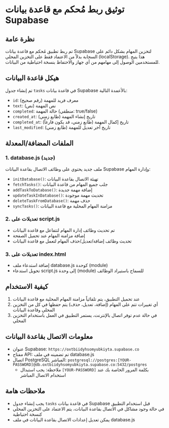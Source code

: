 # توثيق ربط مُحكم مع قاعدة بيانات Supabase

## نظرة عامة

تم ربط تطبيق مُحكم مع قاعدة بيانات Supabase لتخزين المهام بشكل دائم على السحابة بدلاً من الاعتماد فقط على التخزين المحلي (localStorage). هذا يتيح للمستخدمين الوصول إلى مهامهم من أي جهاز والاحتفاظ بنسخة احتياطية من البيانات.

## هيكل قاعدة البيانات

تم إنشاء جدول `tasks` في قاعدة بيانات Supabase بالأعمدة التالية:

- `id`: معرف فريد للمهمة (رقم صحيح)
- `text`: نص المهمة (نص)
- `completed`: حالة المهمة (منطقي: true/false)
- `created_at`: تاريخ إنشاء المهمة (طابع زمني)
- `completed_at`: تاريخ إكمال المهمة (طابع زمني، قد يكون فارغاً)
- `last_modified`: تاريخ آخر تعديل للمهمة (طابع زمني)

## الملفات المضافة/المعدلة

### 1. database.js (جديد)

ملف جديد يحتوي على وظائف الاتصال بقاعدة البيانات Supabase وإدارة المهام:

- `initDatabase()`: تهيئة الاتصال بقاعدة البيانات
- `fetchTasks()`: جلب جميع المهام من قاعدة البيانات
- `addTaskToDatabase()`: إضافة مهمة جديدة
- `updateTaskInDatabase()`: تحديث مهمة موجودة
- `deleteTaskFromDatabase()`: حذف مهمة
- `syncTasks()`: مزامنة المهام المحلية مع قاعدة البيانات

### 2. تعديلات على script.js

- تم تحديث وظائف إدارة المهام لتتفاعل مع قاعدة البيانات
- إضافة مزامنة المهام عند تحميل الصفحة
- تحديث وظائف إضافة/تعديل/حذف المهام لتعمل مع قاعدة البيانات

### 3. تعديلات على index.html

- إضافة استدعاء ملف database.js كوحدة (module)
- تحويل استدعاء script.js إلى وحدة (module) للسماح باستيراد الوظائف

## كيفية الاستخدام

1. عند تحميل التطبيق، يتم تلقائياً مزامنة المهام المحلية مع قاعدة البيانات
2. أي تغييرات تتم على المهام (إضافة، تعديل، حذف) يتم حفظها في كل من التخزين المحلي وقاعدة البيانات
3. في حالة عدم توفر اتصال بالإنترنت، يستمر التطبيق في العمل باستخدام التخزين المحلي

## معلومات الاتصال بقاعدة البيانات

- عنوان Supabase: `https://oxtbiidyhsomyubkiyta.supabase.co`
- مفتاح API: تم تضمينه في ملف database.js
- اتصال PostgreSQL المباشر: `postgresql://postgres:[YOUR-PASSWORD]@db.oxtbiidyhsomyubkiyta.supabase.co:5432/postgres`
  - ملاحظة: يجب استبدال `[YOUR-PASSWORD]` بكلمة المرور الخاصة بك عند استخدام الاتصال المباشر

## ملاحظات هامة

- يجب إنشاء جدول `tasks` في قاعدة بيانات Supabase قبل استخدام التطبيق
- في حالة وجود مشاكل في الاتصال بقاعدة البيانات، يتم الاعتماد على التخزين المحلي كنسخة احتياطية
- يمكن تعديل إعدادات الاتصال بقاعدة البيانات في ملف database.js